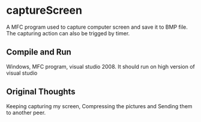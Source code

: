 # captureScreen
A MFC program used to capture computer screen and save it to BMP file. The capturing action can also be trigged by timer. 

## Compile and Run
Windows, MFC program, visual studio 2008.
It should run on high version of visual studio

## Original Thoughts
Keeping capturing my screen, Compressing the pictures and Sending them to another peer.

